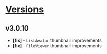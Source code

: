 # [Versions](https://github.com/Tracktor/design-system/releases)

## v3.0.10
- **[fix]** - `ListAvatar` thumbnail improvements 
- **[fix]** - `FileViewer` thumbnail improvements
